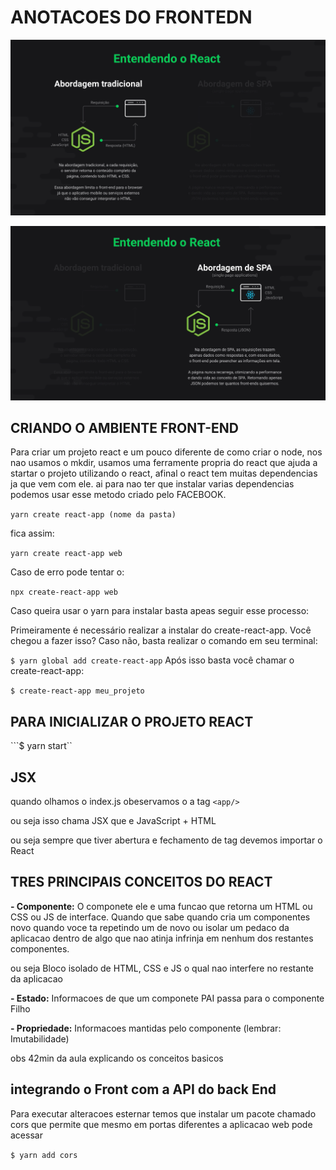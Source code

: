 # ANOTACOES DO FRONTEDN


![ABORDAGEM-TRADICIONAL](../img/smo-26.png)

![ABORDAGEM-DE-SPA](../img/smo-27.png)

## CRIANDO O AMBIENTE FRONT-END

Para criar um projeto react e um pouco diferente de como criar o node, nos nao usamos o mkdir, usamos uma ferramente propria do react que ajuda a startar o projeto utilizando o  react, afinal o react tem muitas dependencias ja que vem com ele. ai para nao ter que instalar varias dependencias podemos usar esse metodo criado pelo FACEBOOK.


``` yarn create react-app (nome da pasta) ```

fica assim:

``` yarn create react-app web ```


Caso de erro pode tentar o:

```npx create-react-app web```


Caso queira usar o yarn para instalar basta apeas seguir esse processo:

Primeiramente é necessário realizar a instalar do create-react-app. Você chegou a fazer isso? Caso não, basta realizar o comando em seu terminal:

```$ yarn global add create-react-app```
Após isso basta você chamar o create-react-app:

```$ create-react-app meu_projeto```


## PARA INICIALIZAR O PROJETO REACT 

```$ yarn start``


## JSX 

quando olhamos o index.js obeservamos o a tag  ``` <app/> ```

ou seja isso chama JSX que e JavaScript + HTML


ou seja sempre que tiver abertura e fechamento de tag devemos importar o React


## TRES PRINCIPAIS CONCEITOS DO REACT

 **- Componente:**  O componete ele e uma funcao que retorna um HTML ou CSS ou JS de interface. Quando que sabe quando cria um componentes novo quando voce ta repetindo um de novo ou isolar um pedaco da aplicacao dentro de algo que nao atinja infrinja em nenhum dos restantes componentes. 

 ou seja Bloco isolado de HTML, CSS e JS o qual nao interfere no restante da aplicacao

 **- Estado:** Informacoes de que um componete PAI passa para o  componente Filho

 **- Propriedade:** Informacoes mantidas pelo componente (lembrar: Imutabilidade)

 obs 42min da aula explicando os conceitos basicos

 ## integrando o Front com a API do back End

 Para executar alteracoes esternar temos que instalar um pacote chamado cors que permite que mesmo em portas diferentes a aplicacao web pode acessar 

 ``` $ yarn add cors ```